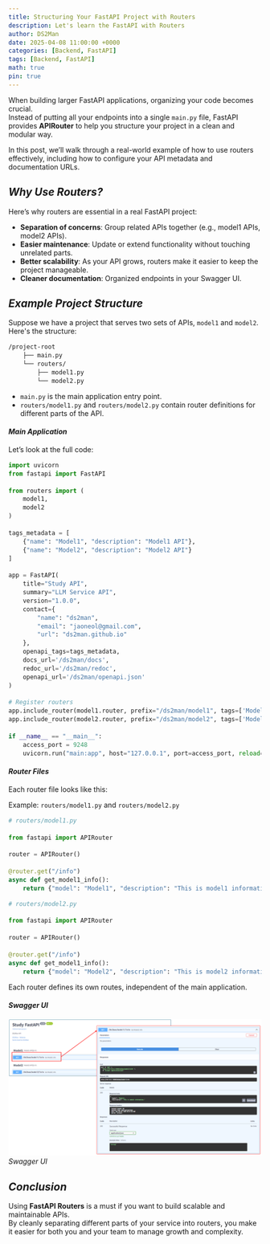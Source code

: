 ```yaml
---
title: Structuring Your FastAPI Project with Routers
description: Let's learn the FastAPI with Routers
author: DS2Man
date: 2025-04-08 11:00:00 +0000
categories: [Backend, FastAPI]
tags: [Backend, FastAPI]
math: true
pin: true
---
```


When building larger FastAPI applications, organizing your code becomes crucial.  
Instead of putting all your endpoints into a single `main.py` file, FastAPI provides **APIRouter** to help you structure your project in a clean and modular way.

In this post, we’ll walk through a real-world example of how to use routers effectively, including how to configure your API metadata and documentation URLs.

## *Why Use Routers?*

Here’s why routers are essential in a real FastAPI project:
- **Separation of concerns**: Group related APIs together (e.g., model1 APIs, model2 APIs).
- **Easier maintenance**: Update or extend functionality without touching unrelated parts.
- **Better scalability**: As your API grows, routers make it easier to keep the project manageable.
- **Cleaner documentation**: Organized endpoints in your Swagger UI.

## *Example Project Structure*

Suppose we have a project that serves two sets of APIs, `model1` and `model2`.  
Here's the structure:

```bash
/project-root
    ├── main.py
    └── routers/
        ├── model1.py
        └── model2.py
```

- `main.py` is the main application entry point.
- `routers/model1.py` and `routers/model2.py` contain router definitions for different parts of the API.

#### *Main Application*

Let’s look at the full code:

```python
import uvicorn
from fastapi import FastAPI

from routers import (
    model1,
    model2
)

tags_metadata = [
    {"name": "Model1", "description": "Model1 API"},
    {"name": "Model2", "description": "Model2 API"}
]

app = FastAPI(
    title="Study API",
    summary="LLM Service API",
    version="1.0.0",
    contact={
        "name": "ds2man",
        "email": "jaoneol@gmail.com",
        "url": "ds2man.github.io"
    },
    openapi_tags=tags_metadata,
    docs_url='/ds2man/docs',
    redoc_url='/ds2man/redoc',
    openapi_url='/ds2man/openapi.json'
)

# Register routers
app.include_router(model1.router, prefix="/ds2man/model1", tags=['Model1'])
app.include_router(model2.router, prefix="/ds2man/model2", tags=['Model2'])

if __name__ == "__main__":
    access_port = 9248
    uvicorn.run("main:app", host="127.0.0.1", port=access_port, reload=True)
```

#### *Router Files*

Each router file looks like this:

Example: `routers/model1.py` and `routers/model2.py`

```python
# routers/model1.py

from fastapi import APIRouter

router = APIRouter()

@router.get("/info")
async def get_model1_info():
    return {"model": "Model1", "description": "This is model1 information."}
```

```python
# routers/model2.py

from fastapi import APIRouter

router = APIRouter()

@router.get("/info")
async def get_model1_info():
    return {"model": "Model2", "description": "This is model2 information."}
```

Each router defines its own routes, independent of the main application.

#### *Swagger UI*

![Swagger UI](/assets/img/fastapi/2025-04-08-FastAPI2_1.png)
_Swagger UI_

## *Conclusion*

Using **FastAPI Routers** is a must if you want to build scalable and maintainable APIs.  
By cleanly separating different parts of your service into routers, you make it easier for both you and your team to manage growth and complexity.